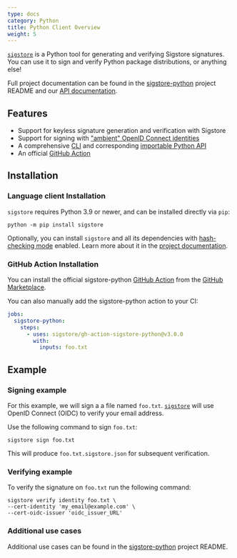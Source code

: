 ```yaml
---
type: docs
category: Python
title: Python Client Overview
weight: 5
---
```


[`sigstore`](https://pypi.org/project/sigstore/) is a Python tool for generating and verifying Sigstore signatures. You can use it to sign and verify Python package distributions, or anything else!

Full project documentation can be found in the [sigstore-python](https://github.com/sigstore/sigstore-python#sigstore-python) project README and our [API documentation](https://sigstore.github.io/sigstore-python).

## Features

* Support for keyless signature generation and verification with Sigstore
* Support for signing with ["ambient" OpenID Connect identities](https://github.com/sigstore/sigstore-python#signing-with-ambient-credentials)
* A comprehensive [CLI](https://github.com/sigstore/sigstore-python#usage) and corresponding [importable Python API](https://sigstore.github.io/sigstore-python)
* An official [GitHub Action](https://github.com/sigstore/gh-action-sigstore-python)

## Installation

### Language client Installation

`sigstore` requires Python 3.9 or newer, and can be installed directly via `pip`:

```console
python -m pip install sigstore
```

Optionally, you can install `sigstore` and all its dependencies with [hash-checking mode](https://pip.pypa.io/en/stable/topics/secure-installs/#hash-checking-mode) enabled. Learn more about it in the [project documentation](https://github.com/sigstore/sigstore-python#installation).

### GitHub Action Installation

You can install the official sigstore-python [GitHub Action](https://github.com/sigstore/gh-action-sigstore-python) from the
[GitHub Marketplace](https://github.com/marketplace/actions/gh-action-sigstore-python).

You can also manually add the sigstore-python action to your CI:

```yaml
jobs:
  sigstore-python:
    steps:
      - uses: sigstore/gh-action-sigstore-python@v3.0.0
        with:
          inputs: foo.txt
```

## Example

### Signing example

For this example, we will sign a a file named `foo.txt`. [`sigstore`](https://pypi.org/project/sigstore/) will use OpenID Connect (OIDC) to verify your email address.

Use the following command to sign `foo.txt`:

```console
sigstore sign foo.txt
```

This will produce `foo.txt.sigstore.json` for subsequent verification.

### Verifying example

To verify the signature on `foo.txt` run the following command:

```console
sigstore verify identity foo.txt \
--cert-identity 'my_email@example.com' \
--cert-oidc-issuer 'oidc_issuer_URL'
```

### Additional use cases

Additional use cases can be found in the [sigstore-python](https://github.com/sigstore/sigstore-python#usage) project README.
